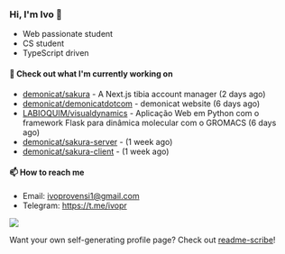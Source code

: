 ### Hi, I'm Ivo 👋

* Web passionate student
* CS student
* TypeScript driven

#### 👷 Check out what I'm currently working on

- [demonicat/sakura](https://github.com/demonicat/sakura) - A Next.js tibia account manager (2 days ago)
- [demonicat/demonicatdotcom](https://github.com/demonicat/demonicatdotcom) - demonicat website (6 days ago)
- [LABIOQUIM/visualdynamics](https://github.com/LABIOQUIM/visualdynamics) - Aplicação Web em Python com o framework Flask para dinâmica molecular com o GROMACS (6 days ago)
- [demonicat/sakura-server](https://github.com/demonicat/sakura-server) -  (1 week ago)
- [demonicat/sakura-client](https://github.com/demonicat/sakura-client) -  (1 week ago)

#### 📫 How to reach me

- Email: [ivoprovensi1@gmail.com](mailto://ivoprovensi1@gmail.com)
- Telegram: https://t.me/ivopr

![](https://github-readme-stats.vercel.app/api/top-langs/?username=ivopr&layout=compact&theme=react)

Want your own self-generating profile page? Check out [readme-scribe](https://github.com/muesli/readme-scribe)!
